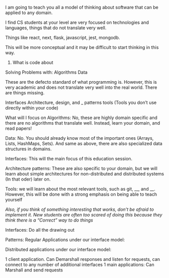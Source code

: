 I am going to teach you all a model of thinking about software that can be applied to any domain. 

I find CS students at your level are very focused on technologies and languages, things that do not translate very well. 

Things like react, next, flask, javascript, jest, mongodb. 

This will be more conceptual and it may be difficult to start thinking in this way. 


1. What is code about 

Solving Problems with: 
Algorithms
Data

These are the defecto standard of what programming is. However, this is very academic and does not translate very well into the real world. There are things missing.

Interfaces
Architecture, design, and _ patterns
tools (Tools you don’t use directly within your code)
 
What will I focus on 
Algorithms: No, these are highly domain specific and there are no algorithms that translate well. Instead, learn your domain, and read papers!

Data: No. You should already know most of the important ones (Arrays, Lists, HashMaps, Sets). And same as above, there are also specialized data structures in domains. 

Interfaces: This will the main focus of this education session. 

Architecture patterns: These are also specific to your domain, but we will learn about simple architectures for non-distributed and distributed systems (In that oder) later on. 

Tools: we will learn about the most relevant tools, such as git, __, and __. However, this will be done with a strong emphasis on being able to teach yourself

*Also, if you think of something interesting that works, don’t be afraid to implement it. New students are often too scared of doing this because they think there is a “Correct” way to do things*

Interfaces: 
Do all the drawing out



Patterns: 
Regular Applications under our interface model:

Distributed applications under our interface model: 

1 client application. Can Demarshall responses and listen for requests, can connect to any number of additional interfaces
1 main applications: Can Marshall and send requests